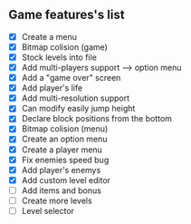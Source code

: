 ## Game features's list

- [x] Create a menu
- [x] Bitmap colision (game)
- [x] Stock levels into file
- [x] Add multi-players support --> option menu
- [x] Add a "game over" screen
- [x] Add player's life
- [x] Add multi-resolution support
- [x] Can modify easily jump height
- [x] Declare block positions from the bottom
- [x] Bitmap colision (menu)
- [x] Create an option menu
- [x] Create a player menu
- [x] Fix enemies speed bug
- [x] Add player's enemys
- [x] Add custom level editor
- [ ] Add items and bonus
- [ ] Create more levels
- [ ] Level selector
